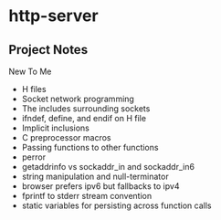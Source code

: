 # http-server

## Project Notes

New To Me

- H files
- Socket network programming
- The includes surrounding sockets
- ifndef, define, and endif on H file
- Implicit inclusions
- C preprocessor macros
- Passing functions to other functions
- perror
- getaddrinfo vs sockaddr_in and sockaddr_in6
- string manipulation and null-terminator
- browser prefers ipv6 but fallbacks to ipv4
- fprintf to stderr stream convention
- static variables for persisting across function calls
